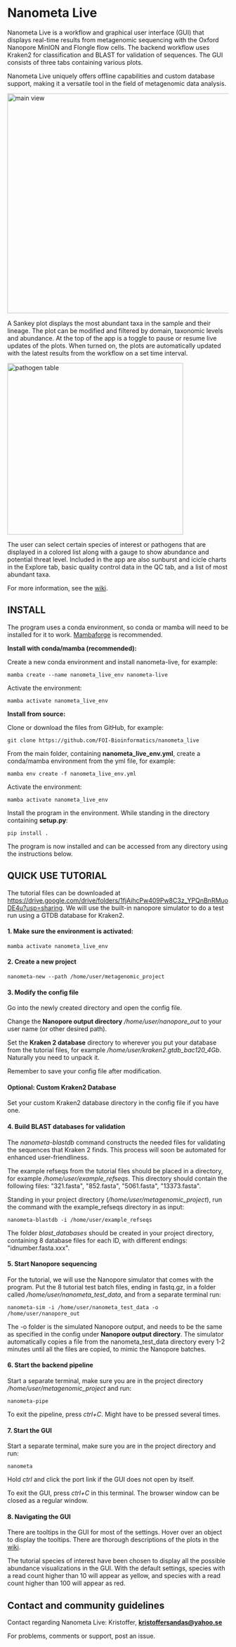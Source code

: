 # Nanometa Live
Nanometa Live is a workflow and graphical user interface (GUI) that displays real-time results from metagenomic sequencing with the Oxford Nanopore MinION and Flongle flow cells. The backend workflow uses Kraken2 for classification and BLAST for validation of sequences. The GUI consists of three tabs containing various plots.

Nanometa Live uniquely offers offline capabilities and custom database support, making it a versatile tool in the field of metagenomic data analysis.


<img src="https://github.com/FOI-Bioinformatics/nanometa_live/blob/main/main%20pic2.png" alt="main view" width="900" height="500">

A Sankey plot displays the most abundant taxa in the sample and their lineage. The plot can be modified and filtered by domain, taxonomic levels and abundance. At the top of the app is a toggle to pause or resume live updates of the plots. When turned on, the plots are automatically updated with the latest results from the workflow on a set time interval.

<img src="https://github.com/FOI-Bioinformatics/nanometa_live/blob/main/pathogen%20pic.png" alt="pathogen table" width="400" height="390">

The user can select certain species of interest or pathogens that are displayed in a colored list along with a gauge to show abundance and potential threat level.
Included in the app are also sunburst and icicle charts in the Explore tab, basic quality control data in the QC tab, and a list of most abundant taxa.

For more information, see the [wiki](https://github.com/FOI-Bioinformatics/nanometa_live/wiki).

## INSTALL
The program uses a conda environment, so conda or mamba will need to be installed for it to work. [Mambaforge](https://github.com/conda-forge/miniforge#mambaforge) is recommended.



**Install with conda/mamba (recommended):**

Create a new conda environment and install nanometa-live, for example:

```
mamba create --name nanometa_live_env nanometa-live
```

Activate the environment:

```
mamba activate nanometa_live_env
```

**Install from source:**

Clone or download the files from GitHub, for example:

```
git clone https://github.com/FOI-Bioinformatics/nanometa_live
```

From the main folder, containing **nanometa_live_env.yml**, create a conda/mamba environment from the yml file, for example:

```
mamba env create -f nanometa_live_env.yml
```

Activate the environment:

```
mamba activate nanometa_live_env
```

Install the program in the environment. While standing in the directory containing **setup.py**:

```
pip install .
```
The program is now installed and can be accessed from any directory using the instructions below.

## QUICK USE TUTORIAL
The tutorial files can be downloaded at https://drive.google.com/drive/folders/1fjAihcPw409Pw8C3z_YPQnBnRMuoDE4u?usp=sharing. We will use the built-in nanopore simulator to do a test run using a GTDB database for Kraken2.


#### 1. Make sure the environment is activated:
```
mamba activate nanometa_live_env
```

#### 2. Create a new project
```
nanometa-new --path /home/user/metagenomic_project
```

#### 3. Modify the config file
Go into the newly created directory and open the config file.  

Change the **Nanopore output directory** */home/user/nanopore_out* to your user name (or other desired path).

Set the **Kraken 2 database** directory to wherever you put your database from the tutorial files, for example */home/user/kraken2.gtdb_bac120_4Gb*. Naturally you need to unpack it. 

Remember to save your config file after modification.

#### Optional: Custom Kraken2 Database
Set your custom Kraken2 database directory in the config file if you have one.


#### 4. Build BLAST databases for validation
The *nanometa-blastdb* command constructs the needed files for validating the sequences that Kraken 2 finds. This process will soon be automated for enhanced user-friendliness.

The example refseqs from the tutorial files should be placed in a directory, for example */home/user/example_refseqs*. This directory should contain the following files: "321.fasta", "852.fasta", "5061.fasta", "13373.fasta".

Standing in your project directory (*/home/user/metagenomic_project*), run the command with the example_refseqs directory in as input:

```
nanometa-blastdb -i /home/user/example_refseqs
```

The folder *blast_databases* should be created in your project directory, containing 8 database files for each ID, with different endings: "idnumber.fasta.xxx".

#### 5. Start Nanopore sequencing
For the tutorial, we will use the Nanopore simulator that comes with the program. Put the 8 tutorial test batch files, ending in fastq.gz, in a folder called */home/user/nanometa_test_data*, and from a separate terminal run:

```
nanometa-sim -i /home/user/nanometa_test_data -o /home/user/nanopore_out
```

The -o folder is the simulated Nanopore output, and needs to be the same as specified in the config under **Nanopore output directory**. The simulator automatically copies a file from the nanometa_test_data directory every 1-2 minutes until all the files are copied, to mimic the Nanopore batches. 

#### 6. Start the backend pipeline
Start a separate terminal, make sure you are in the project directory */home/user/metagenomic_project* and run:

```
nanometa-pipe
```

To exit the pipeline, press *ctrl+C*. Might have to be pressed several times.

#### 7. Start the GUI
Start a separate terminal, make sure you are in the project directory and run:

```
nanometa
```

Hold *ctrl* and click the port link if the GUI does not open by itself.

To exit the GUI, press *ctrl+C* in this terminal. The browser window can be closed as a regular window.

#### 8. Navigating the GUI

There are tooltips in the GUI for most of the settings. Hover over an object to display the tooltips. There are thorough descriptions of the plots in the [wiki](https://github.com/FOI-Bioinformatics/nanometa_live/wiki). 

The tutorial species of interest have been chosen to display all the possible abundance visualizations in the GUI. With the default settings, species with a read count higher than 10 will appear as yellow, and species with a read count higher than 100 will appear as red.

## Contact and community guidelines
Contact regarding Nanometa Live: Kristoffer, **kristoffersandas@yahoo.se**

For problems, comments or support, post an issue.  
